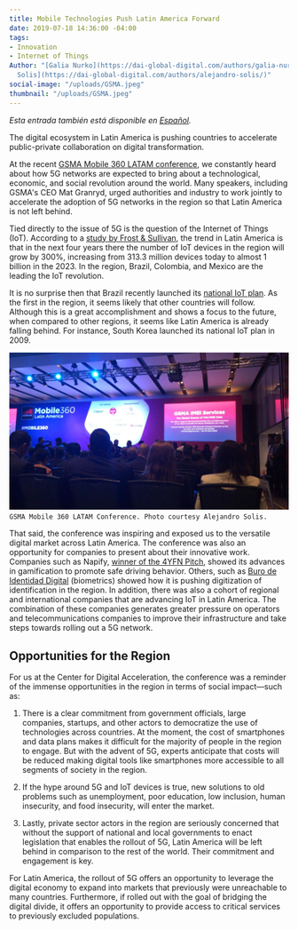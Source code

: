 ```yaml
---
title: Mobile Technologies Push Latin America Forward
date: 2019-07-18 14:36:00 -04:00
tags:
- Innovation
- Internet of Things
Author: "[Galia Nurko](https://dai-global-digital.com/authors/galia-nurko/) and [Alejandro
  Solis](https://dai-global-digital.com/authors/alejandro-solis/)"
social-image: "/uploads/GSMA.jpeg"
thumbnail: "/uploads/GSMA.jpeg"
---
```


*Esta entrada también está disponible en [Español](dai-global-digital.com/las-tecnologias-moviles-empujan-a-america-latina-hacia-adelante.html).*

The digital ecosystem in Latin America is pushing countries to accelerate public-private collaboration on digital transformation.

At the recent [GSMA Mobile 360 LATAM conference](https://www.mobile360series.com/latin-america/agenda/), we constantly heard about how 5G networks are expected to bring about a technological, economic, and social revolution around the world. Many speakers, including GSMA's CEO Mat Granryd, urged authorities and industry to work jointly to accelerate the adoption of 5G networks in the region so that Latin America is not left behind.

<!--more-->

Tied directly to the issue of 5G is the question of the Internet of Things (IoT). According to a [study by Frost & Sullivan](https://www.principalglobal.com/knowledge/insights/5g-latin-america-a-regions-global-competitiveness-stake), the trend in Latin America is that in the next four years there the number of IoT devices in the region will grow by 300%, increasing from 313.3 million devices today to almost 1 billion in the 2023. In the region, Brazil, Colombia, and Mexico are the leading the IoT revolution.

It is no surprise then that Brazil recently launched its [national IoT plan](https://dig.watch/updates/brazil-launch-national-iot-plan). As the first in the region, it seems likely that other countries will follow. Although this is a great accomplishment and shows a focus to the future, when compared to other regions, it seems like Latin America is already falling behind. For instance, South Korea launched its national IoT plan in 2009.

![GSMA.jpeg](/uploads/GSMA.jpeg)`GSMA Mobile 360 LATAM Conference. Photo courtesy Alejandro Solis.`

That said, the conference was inspiring and exposed us to the versatile digital market across Latin America. The conference was also an opportunity for companies to present about their innovative work. Companies such as Napify, [winner of the 4YFN Pitch](https://elempresario.mx/emprendedores/napify-startup-que-premia-no-usar-tu-celular-gana-concurso-regional), showed its advances in gamification to promote safe driving behavior. Others, such as [Buro de Identidad Digital](https://www.buroidentidad.com/) (biometrics) showed how it is pushing digitization of identification in the region. In addition, there was also a cohort of regional and international companies that are advancing IoT in Latin America. The combination of these companies generates greater pressure on operators and telecommunications companies to improve their infrastructure and take steps towards rolling out a 5G network.

## Opportunities for the Region

For us at the Center for Digital Acceleration, the conference was a reminder of the immense opportunities in the region in terms of social impact—such as:

1. There is a clear commitment from government officials, large companies, startups, and other actors to democratize the use of technologies across countries. At the moment, the cost of smartphones and data plans makes it difficult for the majority of people in the region to engage. But with the advent of 5G, experts anticipate that costs will be reduced making digital tools like smartphones more accessible to all segments of society in the region.

2. If the hype around 5G and IoT devices is true, new solutions to old problems such as unemployment, poor education, low inclusion, human insecurity, and food insecurity, will enter the market.

3. Lastly, private sector actors in the region are seriously concerned that without the support of national and local governments to enact legislation that enables the rollout of 5G, Latin America will be left behind in comparison to the rest of the world. Their commitment and engagement is key.

For Latin America, the rollout of 5G offers an opportunity to leverage the digital economy to expand into markets that previously were unreachable to many countries. Furthermore, if rolled out with the goal of bridging the digital divide, it offers an opportunity to provide access to critical services to previously excluded populations.